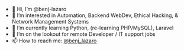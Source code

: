- 👋 Hi, I’m @benj-lazaro
- 👀 I’m interested in Automation, Backend WebDev, Ethical Hacking, & Network Management Systems
- 🌱 I’m currently learning Python, (re-learning PHP/MySQL), Laravel
- 💞️ I’m on the lookout for remote Developer / IT support jobs 
- 📫 How to reach me: <a href="https://twitter.com/benj_lazaro">@benj_lazaro</a>

<!---
benj-lazaro/benj-lazaro is a ✨ special ✨ repository because its `README.md` (this file) appears on your GitHub profile.
You can click the Preview link to take a look at your changes.
--->
